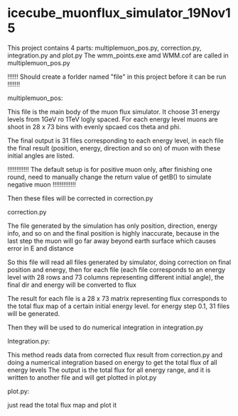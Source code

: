 # icecube_muonflux_simulator_19Nov15

This project contains 4 parts: multiplemuon_pos.py, correction.py, integration.py and plot.py
The wmm_points.exe amd WMM.cof are called in multiplemuon_pos.py

!!!!!! Should create a forlder named "file" in this project before it can be run !!!!!!!


multiplemuon_pos:

This file is the main body of the muon flux simulator. It choose 31 energy levels
from 1GeV ro 1TeV logly spaced. For each energy level muons are shoot in 28 x 73 bins
with evenly spcaed cos theta and phi. 

The final output is 31 files corresponding to each energy level, in each file the 
final result (position, energy, direction and so on) of muon with these initial angles
are listed.

!!!!!!!!!!!! The default setup is for positive muon only, after finishing one round, need to manually change the 
return value of getB() to simulate negative muon !!!!!!!!!!!!!

Then these files will be corrected in correction.py



correction.py

The file generated by the simulation has only position, direction, energy info, and 
so on and the final position is highly inaccurate, because in the last step the muon
will go far away beyond earth surface which causes error in E and distance

So this file will read all files generated by simulator, doing correction on final
position and energy, then for each file (each file corresponds to an energy level
with 28 rows and 73 columns representing different initial angle), the final dir and
energy will be converted to flux

The result for each file is a 28 x 73 matrix representing flux corresponds to the 
total flux map of a certain initial energy level. for energy step 0.1, 31 files will
be generated.

Then they will be used to do numerical integration in integration.py



Integration.py:

This method reads data from corrected flux result from correction.py and doing a 
numerical integration based on energy to get the total flux of all energy levels
The output is the total flux for all energy range, and it is written to another
file and will get plotted in plot.py



plot.py:

just read the total flux map and plot it
